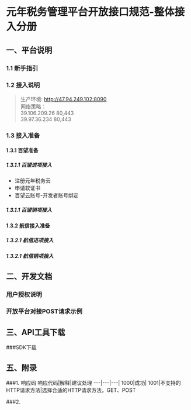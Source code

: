 # 元年税务管理平台开放接口规范-整体接入分册


## 一、平台说明
### 1.1 新手指引
### 1.2 接入说明
> 生产环境: http://47.94.249.102:8090  
> 网络策略：  
> 39.106.209.26	80,443  
> 39.97.36.234	80,443

### 1.3 接入准备

#### 1.3.1 百望准备

##### 1.3.1.1 百望进项接入

* 注册元年税务云
* 申请软证书
* 百望云账号-开发者账号绑定

##### 1.3.1.1 百望销项接入

#### 1.3.2 航信接入准备
##### 1.3.2.1 航信进项接入
##### 1.3.2.1 航信销项接入

## 二、开发文档
### 用户授权说明
### 开放平台对接POST请求示例

## 三、API工具下载
###SDK下载



## 五、附录
###1. 响应码
响应代码|解释|建议处理
---|---|---|
1000|成功|
1001|不支持的HTTP请求方法|选择合适的HTTP请求方法，GET、POST



###2. 
